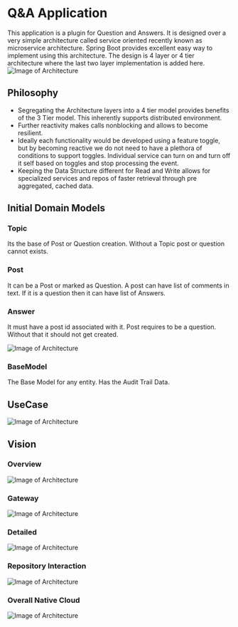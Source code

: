 # Q&A Application
This application is a plugin for Question and Answers. It is designed over a very simple architecture called service oriented recently known as microservice architecture. Spring Boot provides excellent easy way to implement using this architecture. The design is 4 layer or 4 tier architecture where the last two layer implementation is added here.
![Image of Architecture](https://github.com/sankhasil/SampleProjects/blob/master/QANDA/images/architectureProposal.png)

## Philosophy
- Segregating the Architecture layers into a 4 tier model provides benefits of the 3 Tier model. This inherently supports distributed environment. 
- Further reactivity makes calls nonblocking and allows to become resilient. 
- Ideally each functionality would be developed using a feature toggle, but by becoming reactive we do not need to have a plethora of conditions to support toggles. Individual service can turn on and turn off it self based on toggles and stop processing the event.
- Keeping the Data Structure different for Read and Write allows for specialized services and repos of faster retrieval through pre aggregated, cached data.

## Initial Domain Models
### Topic
Its the base of Post or Question creation. Without a Topic post or question cannot exists.
### Post
It can be a Post or marked as Question. A post can have list of comments in text. If it is a question then it can have list of Answers.
### Answer
It must have a post id associated with it. Post requires to be a question. Without that it should not get created.

![Image of Architecture](https://github.com/sankhasil/SampleProjects/blob/master/QANDA/images/EnitityDiagram.jpg)
### BaseModel
The Base Model for any entity. Has the Audit Trail Data.



## UseCase
![Image of Architecture](https://github.com/sankhasil/SampleProjects/blob/master/QANDA/images/userCase.jpg)

## Vision
### Overview

![Image of Architecture](https://github.com/sankhasil/SampleProjects/blob/develop/QANDA/images/overview_ui_to_server.svg)

### Gateway 
![Image of Architecture](https://github.com/sankhasil/SampleProjects/blob/develop/QANDA/images/gateway_zuul.svg)

### Detailed
![Image of Architecture](https://github.com/sankhasil/SampleProjects/blob/develop/QANDA/images/detailed_microservice.svg)


### Repository Interaction
![Image of Architecture](https://github.com/sankhasil/SampleProjects/blob/develop/QANDA/images/repo_layer.svg)

### Overall Native Cloud 
![Image of Architecture](https://github.com/sankhasil/SampleProjects/blob/develop/QANDA/images/native-cloud.png)

